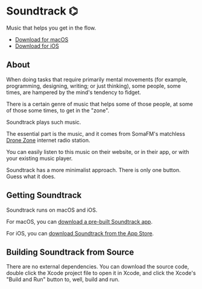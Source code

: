 # Soundtrack ⌬

Music that helps you get in the flow.

* [Download for macOS](https://github.com/mnvr/Soundtrack/releases/download/v1.0/Soundtrack.zip)
* [Download for iOS](https://itunes.apple.com/us/app/soundtrack-ambient-music/id1296831059?ls=1&mt=8)


## About

When doing tasks that require primarily mental movements (for example,
programming, designing, writing; or just thinking), some people, some
times, are hampered by the mind's tendency to fidget.

There is a certain genre of music that helps some of those people, at
some of those some times, to get in the "zone".

Soundtrack plays such music.

The essential part is the music, and it comes from SomaFM's matchless
[Drone Zone](http://somafm.com/dronezone/) internet radio station. 

You can easily listen to this music on their website, or in their app,
or with your existing music player.

Soundtrack has a more minimalist approach. There is only one
button. Guess what it does.

## Getting Soundtrack

Soundtrack runs on macOS and iOS.

For macOS, you can [download a pre-built Soundtrack app](https://github.com/mnvr/Soundtrack/releases/download/v1.0/Soundtrack.zip).

For iOS, you can [download Soundtrack from the App
Store](https://itunes.apple.com/us/app/soundtrack-ambient-music/id1296831059?ls=1&mt=8).

## Building Soundtrack from Source

There are no external dependencies. You can download the source code,
double click the Xcode project file to open it in Xcode, and click the
Xcode's "Build and Run" button to, well, build and run.

